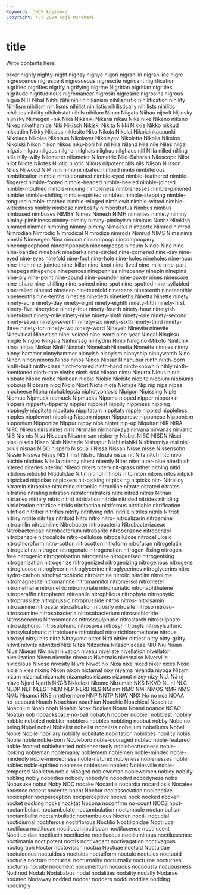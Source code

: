 ```yaml
---
Keywords: 3665 kojimura
Copyright: (C) 2024 Koji Murakami
---
```


# title

Write contents here.



orker nighty nighty-night nignay nignye nigori nigranilin nigraniline nigre
nigrescence nigrescent nigresceous nigrescite nigricant nigrification nigrified nigrifies nigrify nigrifying
nigrine Nigritian nigritian nigrities nigritude nigritudinous nigromancer nigrosin nigrosine nigrosins
nigrous nigua NIH Nihal Nihhi Nihi nihil nihilianism nihilianistic nihilification
nihilify Nihilism nihilism nihilisms nihilist nihilistic nihilistically nihilists nihilitic nihilities
nihility nihilobstat nihils nihilum Nihon Niigata Niihau nijholt Nijinsky nijinsky
Nijmegen -nik Nika Nikaniki Nikaria nikau Nike nike Nikeno nikeno
Nikep nikethamide Niki Nikisch Nikiski Nikita Nikki Nikkie Nikko nikkud
nikkudim Nikky Niklaus niklesite Niko Nikola Nikolai Nikolainkaupunki Nikolaos Nikolas
Nikolaus Nikolayer Nikolayev Nikoletta Nikolia Nikolos Nikolski Nikon nikon Nikos
niku-bori Nil nil Nila Niland Nile nile Niles nilgai nilgais
nilgau nilgaus nilghai nilghais nilghau nilghaus nill Nilla nilled nilling
nills nilly-willy Nilometer nilometer Nilometric Nilo-Saharan Niloscope Nilot nilot Nilote
Nilotes Nilotic nilotic Nilous nilpotent Nils nils Nilson Nilsson Nilus
Nilwood NIM nim nimb nimbated nimbed nimbi nimbiferous nimbification nimble
nimblebrained nimble-eyed nimble-feathered nimble-fingered nimble-footed nimble-headed nimble-heeled nimble-jointed nimble-mouthed nimble-moving
nimbleness nimblenesses nimble-pinioned nimbler nimble-shifting nimble-spirited nimblest nimble-stepping nimble-tongued nimble-toothed
nimble-winged nimblewit nimble-witted nimble-wittedness nimbly nimbose nimbosity nimbostratus Nimbus nimbus
nimbused nimbuses NIMBY Nimes Nimesh NIMH nimieties nimiety niminy niminy-pimininess
niminy-piminy niminy-piminyism nimious Nimitz Nimkish nimmed nimmer nimming nimmy-pimmy Nimocks
n'importe Nimrod nimrod Nimrodian Nimrodic Nimrodical Nimrodize nimrods Nimrud NIMS
Nims nims nimshi Nimwegen Nina nincom nincompoop nincompoopery nincompoophood nincompoopish
nincompoops nincum Ninde Nine nine nine-banded ninebark ninebarks nine-circled nine-cornered
nine-day nine-eyed nine-eyes ninefold nine-foot nine-hole nine-holes nineholes nine-hour nine-inch
nine-jointed nine-killer nine-knot nine-lived nine-mile nine-part ninepegs ninepence ninepences ninepennies
ninepenny ninepin ninepins nine-ply nine-point nine-pound nine-pounder nine-power nines ninescore
nine-share nine-shilling nine-spined nine-spot nine-spotted nine-syllabled nine-tailed nineted nineteen nineteenfold
nineteens nineteenth nineteenthly nineteenths nine-tenths nineties ninetieth ninetieths Ninetta Ninette
ninety ninety-acre ninety-day ninety-eight ninety-eighth ninety-fifth ninety-first ninety-five ninetyfold ninety-four
ninety-fourth ninety-hour ninetyish ninetyknot ninety-mile ninety-nine ninety-ninth ninety-one ninety-second ninety-seven
ninety-seventh ninety-six ninety-sixth ninety-third ninety-three ninety-ton ninety-two ninety-word Nineveh Ninevite
ninevite Ninevitical Ninevitish nine-voiced nine-word nine-year Ningal Ningirsu ningle Ningpo
Ningsia Ninhursag ninhydrin Ninib Ninigino-Mikoto Ninilchik ninja ninjas Ninkur Ninlil
Ninmah Ninnekah Ninnetta Ninnette ninnies ninny ninny-hammer ninnyhammer ninnyish ninnyism
ninnyship ninnywatch Nino Ninon ninon ninons Ninos ninos Ninox Ninsar
Ninshubur ninth ninth-born ninth-built ninth-class ninth-formed ninth-hand ninth-known ninthly ninth-mentioned
ninth-rate ninths ninth-told Nintoo nintu Ninurta Ninus ninut niobate Niobe
niobe Niobean niobic Niobid Niobite niobite niobium niobiums niobous Niobrara
niog Niolo Niort Niota niota Niotaze Nip nip nipa nipas
nipcheese Nipha niphablepsia niphotyphlosis Nipigon Nipissing Niple Nipmuc Nipmuck nipmuck
Nipmucks Nipomo nipped nipper nipperkin nippers nipperty-tipperty nippier nippiest nippily
nippiness nipping nippingly nippitate nippitato nippitatum nippitaty nipple nippled nippleless
nipples nipplewort nippling Nippon nippon Nipponese nipponese Nipponism nipponium Nipponize
Nippur nippy nips nipter nip-up Niquiran NIR NIRA NIRC Nireus
niris nirles nirls Nirmalin nirmanakaya nirvana nirvanas nirvanic NIS Nis
nis Nisa Nisaean Nisan nisan nisberry Nisbet NISC NISDN Nisei
nisei niseis Nisen Nish Nishada Nishapur Nishi nishiki Nishinomiya nisi
nisi-prius nisnas NISO nispero Nisqualli Nissa Nissan Nisse nisse Nissensohn
Nissie Nisswa Nissy NIST nist Nistru Nisula nisus nit Nita
nitch nitchevo nitchie nitchies Nitella nitency nitent nitently Niter niter
niter-blue niterbush nitered niteries nitering Niteroi niters nitery nit-grass nither
nithing nitid nitidous nitidulid Nitidulidae Nitin nitinol nitinols nito niton
nitons nitos nitpick nitpicked nitpicker nitpickers nit-picking nitpicking nitpicks nitr-
Nitralloy nitramin nitramine nitramino nitranilic nitraniline nitrate nitrated nitrates nitratine
nitrating nitration nitrator nitrators nitre nitred nitres Nitrian nitriaries nitriary
nitric nitrid nitridation nitride nitrided nitrides nitriding nitridization nitridize nitrids
nitrifaction nitriferous nitrifiable nitrification nitrified nitrifier nitrifies nitrify nitrifying nitril
nitrile nitriles nitrils Nitriot nitriry nitrite nitrites nitritoid Nitro nitro
nitro- nitroalizarin nitroamine nitroanilin nitroaniline Nitrobacter nitrobacteria Nitrobacteriaceae Nitrobacterieae nitrobacterium
nitrobarite nitrobenzene nitrobenzol nitrobenzole nitrocalcite nitro-cellulose nitrocellulose nitrocellulosic nitrochloroform nitro-cotton
nitrocotton nitroform nitrofuran nitrogelatin nitrogelatine nitrogen nitrogenate nitrogenation nitrogen-fixing nitrogen-free
nitrogenic nitrogenisation nitrogenise nitrogenised nitrogenising nitrogenization nitrogenize nitrogenized nitrogenizing nitrogenous
nitrogens nitroglucose nitroglycerin nitroglycerine nitroglycerines nitroglycerins nitro-hydro-carbon nitrohydrochloric nitrolamine nitrolic
nitrolim nitrolime nitromagnesite nitromannite nitromannitol nitromersol nitrometer nitromethane nitrometric nitromuriate
nitromuriatic nitronaphthalene nitroparaffin nitrophenol nitrophile nitrophilous nitrophyte nitrophytic nitroprussiate nitroprussic
nitroprusside nitros nitros- nitrosamin nitrosamine nitrosate nitrosification nitrosify nitrosite nitroso
nitroso- nitrosoamine nitrosobacteria nitrosobacterium nitrosochloride Nitrosococcus Nitrosomonas nitrososulphuric nitrostarch nitrosulphate
nitrosulphonic nitrosulphuric nitrosurea nitrosyl nitrosyls nitrosylsulfuric nitrosylsulphuric nitrotoluene nitrotoluol nitrotrichloromethane
nitrous nitroxyl nitryl nits nitta Nittayuma nitter Nitti nittier nittiest
nitty nitty-gritty nitwit nitwits nitwitted Nitz Nitza Nitzschia Nitzschiaceae NIU
Niu Niuan Niue Niuean Niv nival nivation niveau nivellate nivellation
nivellator nivellization Niven nivenite niveous Nivernais nivernaise Niverville nivicolous Nivose
nivosity Nivre Niwot nix Nixa nixe nixed nixer nixes Nixie
nixie nixies nixing Nixon nixon nixtamal nixy niyama niyanda niyoga
Nizam nizam nizamat nizamate nizamates nizams nizamut nizey nizy N.J.
NJ nj njave Njord Njorth NKGB Nkkelost Nkomo Nkrumah NKS
NKVD NL nl NLC NLDP NLF NLLST NLM NLP NLRB
NLS NM nm NMC NMI NMOS NMR NMS NMU Nnamdi
NNE nnethermore NNP NNTP NNW NNX No no noa NOAA
no-account Noach Noachian noachian Noachic Noachical Noachite Noachiun Noah noah
Noahic Noak Noakes Noam Noami noance NOAO Noatun nob nobackspace
no-ball nobatch nobber nobbier nobbiest nobbily nobble nobbled nobbler nobblers
nobbles nobbling nobbut nobby Nobe no-being Nobel nobel Nobelist nobelist
nobelists nobelium nobeliums Nobell Nobie Nobile nobiliary nobilify nobilitate nobilitation
nobilities nobility nobis Noble noble noble-born Nobleboro noble-couraged nobled noble-featured
noble-fronted noblehearted nobleheartedly nobleheartedness noble-looking nobleman noblemanly noblemem noblemen noble-minded
noble-mindedly noble-mindedness noble-natured nobleness noblenesses nobler nobles noble-spirited noblesse noblesses
noblest Noblesville noble-tempered Nobleton noble-visaged noblewoman noblewomen nobley noblify nobling
nobly nobodies nobody nobody'd nobodyd nobodyness nobs Nobusuke nobut Noby
NOC nocake Nocardia nocardia nocardiosis Nocatee nocence nocent nocerite nocht
Nochur nociassociation nociceptive nociceptor nociperception nociperceptive nocive nock nocked nockerl
nocket nocking nocks nocktat Nocona noconfirm no-count NOCS noct- noctambulant
noctambulate noctambulation noctambule noctambulism noctambulist noctambulistic noctambulous Nocten nocti- noctidial
noctidiurnal noctiferous noctiflorous Noctilio Noctilionidae Noctiluca noctiluca noctilucae noctilucal noctilucan
noctilucence noctilucent Noctilucidae noctilucin noctilucine noctilucous noctiluminous noctiluscence noctimania noctipotent
noctis noctivagant noctivagation noctivagous noctograph Noctor noctovision noctua Noctuae noctuid
Noctuidae noctuideous noctuidous noctuids noctuiform noctule noctules noctuoid nocturia nocturn
nocturnal nocturnality nocturnally nocturne nocturnes nocturns nocuity nocument nocumentum nocuous
nocuously nocuousness Nod nod Nodab Nodababus nodal nodalities nodality nodally
Nodarse nodated Nodaway nodded nodder nodders noddi noddies nodding noddingly
